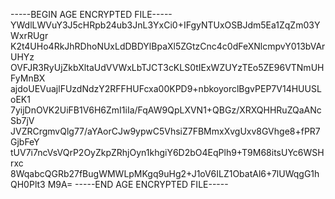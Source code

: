 -----BEGIN AGE ENCRYPTED FILE-----
YWdlLWVuY3J5cHRpb24ub3JnL3YxCi0+IFgyNTUxOSBJdm5Ea1ZqZm03YWxrRUgr
K2t4UHo4RkJhRDhoNUxLdDBDYlBpaXl5ZGtzCnc4c0dFeXNlcmpvY013bVArUHYz
OVFJR3RyUjZkbXltaUdVVWxLbTJCT3cKLS0tIExWZUYzTEo5ZE96VTNmUHFyMnBX
ajdoUEVuajlFUzdNdzY2RFFHUFcxa00KPD9+nbkoyorclBgvPEP7V14HUUSLoEK1
7yijDnOVK2UiFB1V6H6ZmI1iIa/FqAW9QpLXVN1+QBGz/XRXQHHRuZQaANcSb7jV
JVZRCrgmvQlg77/aYAorCJw9ypwC5VhsiZ7FBMmxXvgUxv8GVhge8+fPR7GjbFeY
tUV7i7ncVsVQrP2OyZkpZRhjOyn1khgiY6D2bO4EqPlh9+T9M68itsUYc6WSHrxc
8WqabcQGRb27fBugWMWLpMKgq9uHg2+J1oV6ILZ1ObatAl6+7lUWqgG1hQH0Plt3
M9A=
-----END AGE ENCRYPTED FILE-----
